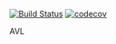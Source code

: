 [![Build Status](https://app.travis-ci.com/srinidhipatil1/AVL.svg?branch=main)](https://app.travis-ci.com/srinidhipatil1/AVL)
[![codecov](https://codecov.io/gh/srinidhipatil1/AVL/branch/main/graph/badge.svg)](https://codecov.io/gh/srinidhipatil1/AVL)

AVL


